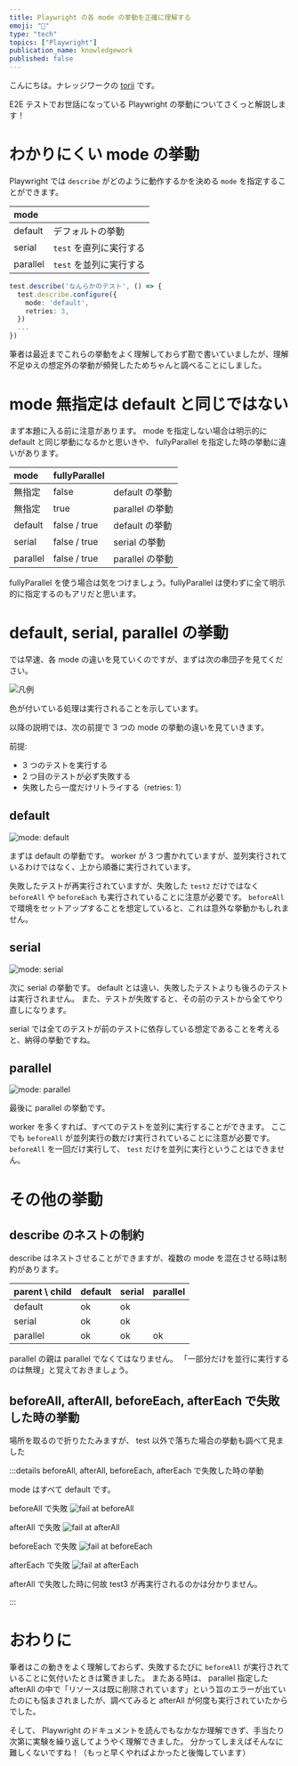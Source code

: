 ```yaml
---
title: Playwright の各 mode の挙動を正確に理解する
emoji: "🍡"
type: "tech"
topics: ["Playwright"]
publication_name: knowledgework
published: false
---
```


こんにちは。ナレッジワークの [torii](https://twitter.com/jinjor) です。

E2E テストでお世話になっている Playwright の挙動についてさくっと解説します！

# わかりにくい mode の挙動

Playwright では `describe` がどのように動作するかを決める `mode` を指定することができます。

| mode     |                         |
| :------- | :---------------------- |
| default  | デフォルトの挙動        |
| serial   | `test` を直列に実行する |
| parallel | `test` を並列に実行する |

```ts
test.describe('なんらかのテスト', () => {
  test.describe.configure({
    mode: 'default',
    retries: 3,
  })
  ...
})
```

筆者は最近までこれらの挙動をよく理解しておらず勘で書いていましたが、理解不足ゆえの想定外の挙動が頻発したためちゃんと調べることにしました。

# mode 無指定は default と同じではない

まず本題に入る前に注意があります。
mode を指定しない場合は明示的に default と同じ挙動になるかと思いきや、 fullyParallel を指定した時の挙動に違いがあります。

| mode     | fullyParallel |                 |
| :------- | :------------ | :-------------- |
| 無指定   | false         | default の挙動  |
| 無指定   | true          | parallel の挙動 |
| default  | false / true  | default の挙動  |
| serial   | false / true  | serial の挙動   |
| parallel | false / true  | parallel の挙動 |

fullyParallel を使う場合は気をつけましょう。fullyParallel は使わずに全て明示的に指定するのもアリだと思います。

# default, serial, parallel の挙動

では早速、各 mode の違いを見ていくのですが、まずは次の串団子を見てください。

![凡例](/images/playwright-mode/legend.png)

色が付いている処理は実行されることを示しています。

以降の説明では、次の前提で 3 つの mode の挙動の違いを見ていきます。

前提:

- 3 つのテストを実行する
- 2 つ目のテストが必ず失敗する
- 失敗したら一度だけリトライする（retries: 1）

## default

![mode: default](/images/playwright-mode/mode-default.png)

まずは default の挙動です。
worker が 3 つ書かれていますが、並列実行されているわけではなく、上から順番に実行されています。

失敗したテストが再実行されていますが、失敗した `test2` だけではなく `beforeAll` や `beforeEach` も実行されていることに注意が必要です。
`beforeAll` で環境をセットアップすることを想定していると、これは意外な挙動かもしれません。

## serial

![mode: serial](/images/playwright-mode/mode-serial.png)

次に serial の挙動です。
default とは違い、失敗したテストよりも後ろのテストは実行されません。
また、テストが失敗すると、その前のテストから全てやり直しになります。

serial では全てのテストが前のテストに依存している想定であることを考えると、納得の挙動ですね。

## parallel

![mode: parallel](/images/playwright-mode/mode-parallel.png)

最後に parallel の挙動です。

worker を多くすれば、すべてのテストを並列に実行することができます。
ここでも `beforeAll` が並列実行の数だけ実行されていることに注意が必要です。
`beforeAll` を一回だけ実行して、 `test` だけを並列に実行ということはできません。

# その他の挙動

## describe のネストの制約

describe はネストさせることができますが、複数の mode を混在させる時は制約があります。

| parent \ child | default | serial | parallel |
| :------------- | :------ | :----- | :------- |
| default        | ok      | ok     |          |
| serial         | ok      | ok     |          |
| parallel       | ok      | ok     | ok       |

parallel の親は parallel でなくてはなりません。
「一部分だけを並行に実行するのは無理」と覚えておきましょう。

## beforeAll, afterAll, beforeEach, afterEach で失敗した時の挙動

場所を取るので折りたたみますが、 test 以外で落ちた場合の挙動も調べて見ました

:::details beforeAll, afterAll, beforeEach, afterEach で失敗した時の挙動

mode はすべて default です。

beforeAll で失敗
![fail at beforeAll](/images/playwright-mode/fail-before-all.png)

afterAll で失敗
![fail at afterAll](/images/playwright-mode/fail-after-all.png)

beforeEach で失敗
![fail at beforeEach](/images/playwright-mode/fail-before-each.png)

afterEach で失敗
![fail at afterEach](/images/playwright-mode/fail-after-each.png)

afterAll で失敗した時に何故 test3 が再実行されるのかは分かりません。

:::

# おわりに

筆者はこの動きをよく理解しておらず、失敗するたびに `beforeAll` が実行されていることに気付いたときは驚きました。
またある時は、 parallel 指定した afterAll の中で「リソースは既に削除されています」という旨のエラーが出ていたのにも悩まされましたが、調べてみると afterAll が何度も実行されていたからでした。

そして、 Playwright のドキュメントを読んでもなかなか理解できず、手当たり次第に実験を繰り返してようやく理解できました。
分かってしまえばそんなに難しくないですね！（もっと早くやればよかったと後悔しています）
